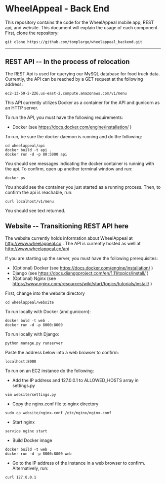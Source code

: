 WheelAppeal - Back End
===================
This repository contains the code for the WheelAppeal mobile app, REST api, and website. This document will explain the usage of each component. First, clone the repository:

```
git clone https://github.com/tomplarge/wheelappeal_backend.git
```
----------

REST API -- In the process of relocation 
----------
The REST Api is used for querying our MySQL database for food truck data. Currently, the API can be reached by a GET request at the following address:
```
ec2-13-59-2-226.us-east-2.compute.amazonaws.com/v1/menu
```

This API currently utilizes Docker as a container for the API and gunicorn as an HTTP server.

To run the API, you must have the following requirements:
- Docker (see <href> https://docs.docker.com/engine/installation/ </href>)

To run, be sure the docker daemon is running and do the following:
```
cd wheelappeal/api
docker build -t api .
docker run -d -p 80:5000 api
```
You should see messages indicating the docker container is running with the api. To confirm, open up another terminal window and run:
```
docker ps
```

You should see the container you just started as a running process. Then, to confirm the api is reachable, run:
```
curl localhost/v1/menu
```
You should see text returned.

Website -- Transitioning REST API here
----------
The website currently holds information about WheelAppeal at <href> http://www.wheelappeal.co </href>. The API is currently hosted as well at <href> http://www.wheelappeal.co/api </href>

If you are starting up the server, you must have the following prerequisites:
- (Optional) Docker (see <href> https://docs.docker.com/engine/installation/ </href>)
- Django (see <href> https://docs.djangoproject.com/en/1.11/topics/install/ </href>)
- (Optional) Nginx (see <href> https://www.nginx.com/resources/wiki/start/topics/tutorials/install/ </href>)

First, change into the website directory
```
cd wheelappeal/website
```
To run locally with Docker (and gunicorn):
```
docker buld -t web .
docker run -d -p 8000:8000
```
To run locally with Django:
```
python manage.py runserver
```

Paste the address below into a web browser to confirm:

```
localhost:8000
```

To run on an EC2 instance  do the following:
- Add the IP address and 127.0.0.1 to ALLOWED_HOSTS array in settings.py
```
vim website/settings.py
```
- Copy the nginx.conf file to nginx directory
```
sudo cp website/nginx.conf /etc/nginx/nginx.conf
```
- Start nginx
```
service nginx start
```
- Build Docker image
```
docker build -t web .
docker run -d -p 8000:8000 web
```
- Go to the IP address of the instance in a web browser to confirm. Alternatively, run:
```
curl 127.0.0.1
```
